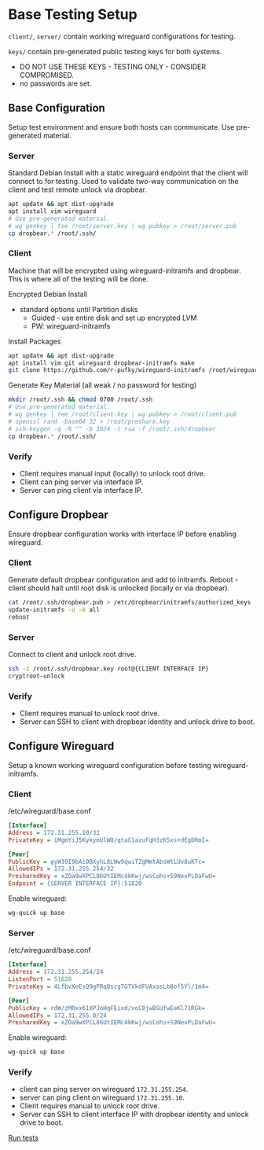 # Base Testing Setup

`client/`, `server/` contain working wireguard configurations for testing.

`keys/` contain pre-generated public testing keys for both systems.
* DO NOT USE THESE KEYS - TESTING ONLY - CONSIDER COMPROMISED.
* no passwords are set.

## Base Configuration
Setup test environment and ensure both hosts can communicate. Use pre-generated
material.

### Server
Standard Debian Install with a static wireguard endpoint that the client will
connect to for testing. Used to validate two-way communication on the client
and test remote unlock via dropbear.

``` bash
apt update && apt dist-upgrade
apt install vim wireguard
# Use pre-generated material.
# wg genkey | tee /root/server.key | wg pubkey > /root/server.pub
cp dropbear.* /root/.ssh/
```

### Client
Machine that will be encrypted using wireguard-initramfs and dropbear. This is
where all of the testing will be done.

Encrypted Debian Install
* standard options until Partition disks
  * Guided - use entire disk and set up encrypted LVM
  * PW: wireguard-initramfs

Install Packages
``` bash
apt update && apt dist-upgrade
apt install vim git wireguard dropbear-initramfs make
git clone https://github.com/r-pufky/wireguard-initramfs /root/wireguard-initramfs
```

Generate Key Material (all weak / no password for testing)
``` bash
mkdir /root/.ssh && chmod 0700 /root/.ssh
# Use pre-generated material.
# wg genkey | tee /root/client.key | wg pubkey > /root/client.pub
# openssl rand -base64 32 > /root/preshare.key
# ssh-keygen -q -N "" -b 1024 -t rsa -f /root/.ssh/dropbear
cp dropbear.* /root/.ssh/
```

### Verify
* Client requires manual input (locally) to unlock root drive.
* Client can ping server via interface IP.
* Server can ping client via interface IP.

## Configure Dropbear
Ensure dropbear configuration works with interface IP before enabling
wireguard.

### Client
Generate default dropbear configuration and add to initramfs. Reboot - client
should halt until root disk is unlocked (locally or via dropbear).

``` bash
cat /root/.ssh/dropbear.pub > /etc/dropbear/initramfs/authorized_keys
update-initramfs -u -k all
reboot
```

### Server
Connect to client and unlock root drive.

``` bash
ssh -i /root/.ssh/dropbear.key root@{CLIENT INTERFACE IP}
cryptroot-unlock
```

### Verify
* Client requires manual to unlock root drive.
* Server can SSH to client with dropbear identity and unlock drive to boot.

## Configure Wireguard
Setup a known working wireguard configuration before testing
wireguard-initramfs.

### Client

/etc/wireguard/base.conf
``` ini
[Interface]
Address = 172.31.255.10/32
PrivateKey = iMgmYiJ5KykymUlWO/qtaC1azuFqH3zKSxs+dEgDRmI=

[Peer]
PublicKey = gyW39I9bAiOBXyhL8LWw9qwiTZgMmtAbsWtLUv8uKTc=
AllowedIPs = 172.31.255.254/32
PresharedKey = xZOa9wXPCL86UtIEMc4kKwj/wsCohs+S9NexPLDaFwU=
Endpoint = {SERVER INTERFACE IP}:51820
```

Enable wireguard:
``` bash
wg-quick up base
```

### Server

/etc/wireguard/base.conf
``` ini
[Interface]
Address = 172.31.255.254/24
ListenPort = 51820
PrivateKey = 4LfbvXeEsQ9gPRq0scgTGTVkdFUAxasLb8of5Yl/1m4=

[Peer]
PublicKey = rdW/zMRxx61XPJoHqFEixd/xoC8jwBSUfwEeKl71RGk=
AllowedIPs = 172.31.255.0/24
PresharedKey = xZOa9wXPCL86UtIEMc4kKwj/wsCohs+S9NexPLDaFwU=
```

Enable wireguard:
``` bash
wg-quick up base
```

### Verify
* client can ping server on wireguard `172.31.255.254`.
* server can ping client on wireguard `172.31.255.10`.
* Client requires manual to unlock root drive.
* Server can SSH to client interface IP with dropbear identity and unlock drive
  to boot.

[Run tests](TESTING.md)
